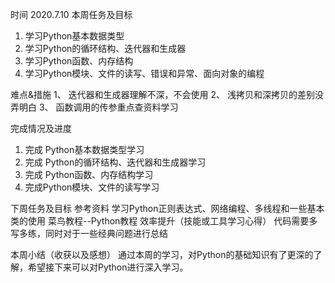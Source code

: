 时间	2020.7.10
本周任务及目标		
1.	学习Python基本数据类型
2.	学习Python的循环结构、迭代器和生成器
3.	学习Python函数、内存结构
4.	学习Python模块、文件的读写、错误和异常、面向对象的编程

难点&措施
1、	迭代器和生成器理解不深，不会使用
2、	浅拷贝和深拷贝的差别没弄明白
3、	函数调用的传参重点查资料学习

完成情况及进度
1.	完成 Python基本数据类型学习
2.	完成 Python的循环结构、迭代器和生成器学习
3.	完成 Python函数、内存结构学习
4.	完成Python模块、文件的读写学习

		
		
下周任务及目标		参考资料
学习Python正则表达式、网络编程、多线程和一些基本类的使用		菜鸟教程--Python教程
效率提升（技能或工具学习心得）
代码需要多写多练，同时对于一些经典问题进行总结

本周小结（收获以及感想）
通过本周的学习，对Python的基础知识有了更深的了解，希望接下来可以对Python进行深入学习。

